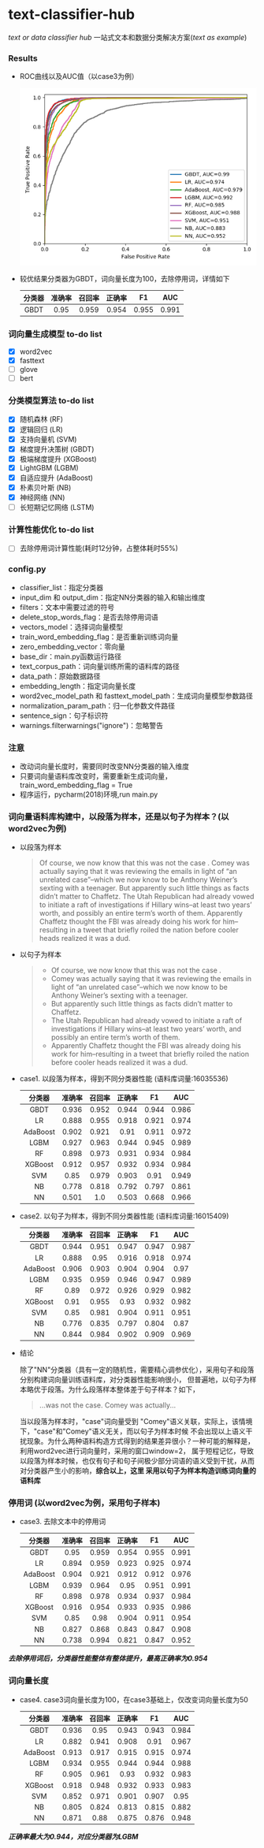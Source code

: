 # text-classifier-hub
*text or data classifier hub* 一站式文本和数据分类解决方案(_text as example_)

### Results
- ROC曲线以及AUC值（以case3为例）

    ![ROC曲线](https://github.com/ymzx/text-classifier-hub/blob/master/pics/sentence_with_delete_stopwords/graph.png?raw=true)
- 较优结果分类器为GBDT，词向量长度为100，去除停用词，详情如下

    | 分类器 | 准确率 | 召回率 | 正确率 | F1 | AUC |
    |:--------:|:--------:|:-------:|:--------:|:----:|:-----:|
    |GBDT |0.95| 0.959| 0.954 |0.955| 0.991|
    
### 词向量生成模型 to-do list
- [x] word2vec
- [x] fasttext
- [ ] glove
- [ ] bert

### 分类模型算法 to-do list
- [x] 随机森林 (RF)
- [x] 逻辑回归 (LR)
- [x] 支持向量机 (SVM)
- [x] 梯度提升决策树 (GBDT)
- [x] 极端梯度提升 (XGBoost)
- [x] LightGBM (LGBM) 
- [x] 自适应提升 (AdaBoost)
- [x] 朴素贝叶斯 (NB)
- [x] 神经网络 (NN)
- [ ] 长短期记忆网络 (LSTM)

### 计算性能优化 to-do list
- [ ] 去除停用词计算性能(耗时12分钟，占整体耗时55%)

### config.py
- classifier_list：指定分类器
- input_dim 和 output_dim：指定NN分类器的输入和输出维度
- filters：文本中需要过滤的符号
- delete_stop_words_flag：是否去除停用词语
- vectors_model：选择词向量模型
- train_word_embedding_flag：是否重新训练词向量
- zero_embedding_vector：零向量
- base_dir：main.py函数运行路径
- text_corpus_path：词向量训练所需的语料库的路径
- data_path：原始数据路径
- embedding_length：指定词向量长度
- word2vec_model_path 和 fasttext_model_path：生成词向量模型参数路径
- normalization_param_path：归一化参数文件路径
- sentence_sign：句子标识符
- warnings.filterwarnings("ignore")：忽略警告

### 注意
- 改动词向量长度时，需要同时改变NN分类器的输入维度
- 只要词向量语料库改变时，需要重新生成词向量，train_word_embedding_flag = True
- 程序运行，pycharm(2018)环境,run main.py 

### 词向量语料库构建中，以段落为样本，还是以句子为样本？(以word2vec为例)
- 以段落为样本
    > Of course, we now know that this was not the case . Comey was actually saying that it was reviewing the emails in light of “an unrelated case”–which we now know to be Anthony Weiner’s sexting with a teenager. But apparently such little things as facts didn’t matter to Chaffetz. The Utah Republican had already vowed to initiate a raft of investigations if Hillary wins–at least two years’ worth, and possibly an entire term’s worth of them. Apparently Chaffetz thought the FBI was already doing his work for him–resulting in a tweet that briefly roiled the nation before cooler heads realized it was a dud. 
- 以句子为样本
    > - Of course, we now know that this was not the case .
    > - Comey was actually saying that it was reviewing the emails in light of “an unrelated case”–which we now know to be Anthony Weiner’s sexting with a teenager.
    > - But apparently such little things as facts didn’t matter to Chaffetz.
    > - The Utah Republican had already vowed to initiate a raft of investigations if Hillary wins–at least two years’ worth, and possibly an entire term’s worth of them.
    > - Apparently Chaffetz thought the FBI was already doing his work for him–resulting in a tweet that briefly roiled the nation before cooler heads realized it was a dud. 

- case1. 以段落为样本，得到不同分类器性能 (语料库词量:16035536)

    | 分类器 | 准确率 | 召回率 | 正确率 | F1 | AUC |
    |:--------:|:--------:|:-------:|:--------:|:----:|:-----:|
    |GBDT| 0.936| 0.952| 0.944| 0.944| 0.986|
    |LR| 0.888| 0.955| 0.918| 0.921| 0.974|
    |AdaBoost| 0.902| 0.921 |0.91 |0.911 |0.972|
    |LGBM| 0.927| 0.963| 0.944| 0.945| 0.989|
    |RF| 0.898| 0.973| 0.931| 0.934| 0.984|
    |XGBoost| 0.912| 0.957| 0.932| 0.934| 0.984|
    |SVM| 0.85| 0.979| 0.903| 0.91| 0.949|
    |NB| 0.778| 0.818| 0.792| 0.797| 0.861|
    |NN| 0.501| 1.0| 0.503| 0.668| 0.966|

- case2. 以句子为样本，得到不同分类器性能 (语料库词量:16015409)

    | 分类器 | 准确率 | 召回率 | 正确率 | F1 | AUC |
    |:--------:|:--------:|:-------:|:--------:|:----:|:-----:|
    |GBDT| 0.944 |0.951| 0.947 |0.947| 0.987|
    |LR |0.888| 0.95 |0.916 |0.918 |0.974|
    |AdaBoost| 0.906| 0.903| 0.904| 0.904| 0.97|
    |LGBM |0.935| 0.959 |0.946| 0.947 |0.989|
    |RF| 0.89| 0.972| 0.926| 0.929 |0.982|
    |XGBoost |0.91 |0.955 |0.93 |0.932 |0.982|
    |SVM |0.85| 0.981| 0.904| 0.911 |0.951|
    |NB |0.776 |0.835| 0.797 |0.804| 0.87|
    |NN| 0.844| 0.984 |0.902 |0.909 |0.969|

- 结论

    除了"NN"分类器（具有一定的随机性，需要精心调参优化），采用句子和段落分别构建词向量训练语料库，对分类器性能影响很小，
    但普遍地，以句子为样本略优于段落。为什么段落样本整体差于句子样本？如下，
    > ...was not the case. Comey was actually...
    
    当以段落为样本时，"case"词向量受到
    "Comey"语义关联，实际上，该情境下，"case"和"Comey"语义无关，而以句子为样本时候
    不会出现以上语义干扰现象。为什么两种语料构造方式得到的结果差异很小？一种可能的解释是，利用word2vec进行词向量时，采用的窗口window=2，
    属于短程记忆，导致以段落为样本时候，也仅有句子和句子间极少部分词语的语义受到干扰，从而对分类器产生小的影响，**综合以上，这里
    采用以句子为样本构造训练词向量的语料库**

### 停用词 (以word2vec为例，采用句子样本)
- case3. 去除文本中的停用词

    | 分类器 | 准确率 | 召回率 | 正确率 | F1 | AUC |
    |:--------:|:--------:|:-------:|:--------:|:----:|:-----:|
    |GBDT |0.95| 0.959| 0.954 |0.955| 0.991|
    |LR |0.894 |0.959 |0.923 |0.925 |0.974|
    |AdaBoost |0.904| 0.921| 0.912 |0.912 |0.976|
    |LGBM| 0.939| 0.964| 0.95 |0.951 |0.991|
    |RF| 0.898 |0.978| 0.934| 0.937 |0.984|
    |XGBoost |0.916 |0.954| 0.933 |0.935 |0.986|
    |SVM |0.85| 0.98 |0.904 |0.911 |0.954|
    |NB |0.827| 0.868| 0.843 |0.847 |0.908|
    |NN| 0.738| 0.994| 0.821| 0.847| 0.952|
***去除停用词后，分类器性能整体有整体提升，最高正确率为0.954***

### 词向量长度
- case4. case3词向量长度为100，在case3基础上，仅改变词向量长度为50

    | 分类器 | 准确率 | 召回率 | 正确率 | F1 | AUC |
    |:--------:|:--------:|:-------:|:--------:|:----:|:-----:|
    |GBDT| 0.936| 0.95| 0.943| 0.943| 0.984|
    |LR |0.882 |0.941 |0.908 |0.91| 0.967|
    |AdaBoost| 0.913| 0.917| 0.915| 0.915| 0.974|
    |LGBM |0.934 |0.955 |0.944 |0.944 |0.988|
    |RF| 0.905| 0.961| 0.93| 0.932| 0.983|
    |XGBoost |0.918 |0.948 |0.932 |0.933 |0.983|
    |SVM| 0.852| 0.971| 0.901| 0.907| 0.95|
    |NB |0.805 |0.824 |0.813 |0.815 |0.882|
    |NN |0.871 |0.88| 0.875| 0.876| 0.948|
***正确率最大为0.944，对应分类器为LGBM***









    






